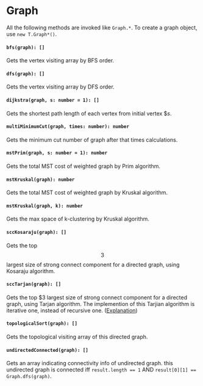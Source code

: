 <a name="graph"></a>
# Graph

All the following methods are invoked like `Graph.*`. 
To create a graph object, use `new T.Graph*()`.

#### `bfs(graph): []`
Gets the vertex visiting array by BFS order.
#### `dfs(graph): []`
Gets the vertex visiting array by DFS order.
#### `dijkstra(graph, s: number = 1): []`
Gets the shortest path length of each vertex from initial vertex $$s$.
#### `multiMinimumCut(graph, times: number): number`
Gets the minimum cut number of graph after that times calculations.
#### `mstPrim(graph, s: number = 1): number`
Gets the total MST cost of weighted graph by Prim algorithm.
#### `mstKruskal(graph): number`
Gets the total MST cost of weighted graph by Kruskal algorithm.
#### `mstKruskal(graph, k): number`
Gets the max space of k-clustering by Kruskal algorithm.
#### `sccKosaraju(graph): []`
Gets the top $$3$$ largest size of strong connect component for a directed graph, using Kosaraju algorithm.
#### `sccTarjan(graph): []`
Gets the top $$3$ largest size of strong connect component for a directed graph, using Tarjan algorithm. 
The implemention of this Tarjian algorithm is iterative one, instead of recursive one.
([Explanation](http://scotv.github.io/algo/2013/11/10/how-to-write-iterative-tarjan-scc-algorithm-part-zero/#pi))
#### `topologicalSort(graph): []`
Gets the topological visiting array of this directed graph.
#### `undirectedConnected(graph): []`
Gets an array indicating connectivity info of undirected graph. this undirected graph is connected
iff  `result.length == 1` AND `result[0][1] == Graph.dfs(graph)`.

<!--[Back to top](#graph)-->
